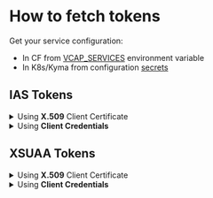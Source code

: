 # How to fetch tokens
Get your service configuration:
- In CF from [VCAP_SERVICES](https://docs.cloudfoundry.org/devguide/deploy-apps/environment-variable.html#VCAP-SERVICES) environment variable
- In K8s/Kyma from configuration [secrets](https://kubernetes.io/docs/concepts/configuration/secret/)
## IAS Tokens
<details>
  <summary>Using <b>X.509</b> Client Certificate</summary>
  
1. Store the certificate and key from your service configuration in separate files in [PEM](https://datatracker.ietf.org/doc/html/rfc7468) format.
   >❗ In case you experience invalid PEM file errors, \\n characters might have to be replaced by newlines \n to have the PEM in the correct format.
   > ```shell script    
   > awk '{gsub(/\\n/,"\n")}1' <file>.pem
   >  ```
 
2. Fetch the token using:

    <details>
      <summary>curl command</summary>
        
    ❗Replace the `<<>>` placeholders with the values from the service configuration.   
    ```shell script
    curl --cert certificate.pem --key key.pem -XPOST <<credentials.url>>/oauth2/token \
      -d 'grant_type=password&client_id=<<credentials.clientid>>&username=<<your ias user>>&password=<<your ias password>>'
    ```
    </details>
    <details>
       <summary>Postman</summary>
            
    1. In Postman navigate to Settings -> Certificates, click on "Add Certificate" and provide the certificate and key `PEM` files and host name.
       <br>![](./postman-mtls.png)
    2. Import [Postman Collection](./IAS_XSUAA_token_fetch.postman_collection.json). For more info on how to import it in the Postman see [learning.postman.com](https://learning.postman.com/docs/getting-started/importing-and-exporting-data/#importing-postman-data)
    3. Fill in the corresponding ias_* Postman variables
       <br>![](./postman-variables.png)
    4. Open the 'IAS Token | pswd grant' Postman Collection and send the request
    </details>
</details> 
<details>
  <summary>Using <b>Client Credentials</b></summary>

1. Fetch the token using:
    <details>
        <summary>curl command</summary>
        
    ❗Replace the `<<>>` placeholders with the values from the service configuration.  
    ```shell script   
    curl -XPOST https://<<credentials.clientid>>:<<credentials.clientsecret>>@<<credentials.url>>/oauth2/token \
         -d 'grant_type=password&username=<<your ias user>>&password=<<your ias password>>'
    ```
    </details>
    <details>
        <summary>Postman</summary>
        
    1. Import [Postman Collection](./IAS_XSUAA_token_fetch.postman_collection.json). For more info how to import it in Postman see [learning.postman.com](https://learning.postman.com/docs/getting-started/importing-and-exporting-data/#importing-postman-data)
    2. Fill in the corresponding ias_* Postman variables
       <br>![](./postman-variables.png)
    3. Open the 'Ias Token | pswd grant' Postman Collection and send the request
    </details>
</details>
  
## XSUAA Tokens
<details>
  <summary>Using <b>X.509</b> Client Certificate</summary>

1. Store the certificate and key from your service configuration in separate files in [PEM](https://datatracker.ietf.org/doc/html/rfc7468) format.
   > ❗ In case you experience invalid PEM file errors, \\n characters might have to be replaced by newlines \n to have the PEM in the correct format.
   > ```shell script
   > awk '{gsub(/\\n/,"\n")}1' <file>.pem
   > ```
2. Fetch the token using:
    <details>
        <summary>curl command</summary>
        
    ❗Replace the `<<>>` placeholders with the values from the service configuration.   
    ```shell script
    curl --cert certificate.pem --key key.pem -XPOST <<credentials.certurl>>/oauth/token \
      -d 'grant_type=password&client_id=<<credentials.clientid>>&username=<<your xsuaa username>>&password=<<your xsuaa password>>'
    ```
    </details>
    <details>
        <summary>Postman</summary>
    
    1. In Postman navigate to Settings -> Certificates, click on "Add Certificate" and provide the certificate and key `PEM` files and host name.
       <br>![](./postman-mtls.png)
    2. Import [Postman Collection](./IAS_XSUAA_token_fetch.postman_collection.json). For more info on how to import it in the Postman see [learning.postman.com](https://learning.postman.com/docs/getting-started/importing-and-exporting-data/#importing-postman-data)
    3. Fill in the corresponding xsuaa_* Postman variables
       <br>![](./postman-variables.png)
    4. Open the 'Xsuaa Token | pswd grant mTLS' Postman Collection and send the request
    </details>
</details>
<details>
   <summary>Using <b>Client Credentials</b></summary>
   
1. Fetch the token using:    
   <details>
     <summary>curl command</summary>
             
   ❗Replace the `<<>>` placeholders with the values from the service configuration.   
   ```
   curl -X POST <<credentials.url>>/oauth/token \
        -H 'Content-Type: application/x-www-form-urlencoded' \
        -d 'client_id=<<credentials.clientid>>&client_secret=<<credentials.clientsecret>>&grant_type=password&username=<<your xsuaa username>>&password=<<your xsuaa password>>'
   ```
   </details>
   <details>
       <summary>Postman</summary>
       
   1. Import [Postman Collection](./IAS_XSUAA_token_fetch.postman_collection.json). For more info how to import it in Postman see [learning.postman.com](https://learning.postman.com/docs/getting-started/importing-and-exporting-data/#importing-postman-data)
   2. Fill in the corresponding xsuaa_* Postman variables
      <br>![](./postman-variables.png)
   3. Open the 'Xsuaa Token | pswd grant' Postman Collection and send the request
   </details>
</details>
